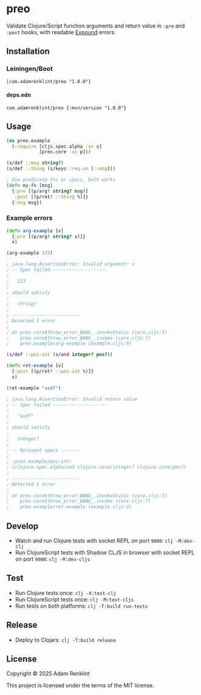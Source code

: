 # preo

Validate Clojure/Script function arguments and return value in `:pre` and `:post` hooks, with readable [Expound](https://github.com/bhb/expound) errors.

## Installation

### Leiningen/Boot

`[com.adamrenklint/preo "1.0.0"]`

#### deps.edn

`com.adamrenklint/preo {:mvn/version "1.0.0"}`

## Usage

```clj
(ns preo.example
  (:require [cljs.spec.alpha :as s]
            [preo.core :as p]))

(s/def ::msg string?)
(s/def ::thing (s/keys :req-un [::msg]))

; Use predicate fns or specs, both works
(defn my-fn [msg]
  {:pre [(p/arg! string? msg)]
   :post [(p/ret! ::thing %)]}
  {:msg msg})
```

### Example errors

```clj
(defn arg-example [v]
  {:pre [(p/arg! string? v)]}
  v)

(arg-example 123)

; java.lang.AssertionError: Invalid argument: v
; -- Spec failed --------------------
;
;   123
;
; should satisfy
;
;   string?
;
; -------------------------
; Detected 1 error
;
; at preo.core$throw_error_BANG_.invokeStatic (core.cljc:7)
;    preo.core$throw_error_BANG_.invoke (core.cljc:7)
;    preo.example/arg-example (example.cljc:0)
```

```clj
(s/def ::pos-int (s/and integer? pos?))

(defn ret-example [v]
  {:post [(p/ret! ::pos-int %)]}
  v)

(ret-example "asdf")

; java.lang.AssertionError: Invalid return value
; -- Spec failed --------------------
;
;   "asdf"
;
; should satisfy
;
;   integer?
;
; -- Relevant specs -------
;
; :preo.example/pos-int:
; (clojure.spec.alpha/and clojure.core/integer? clojure.core/pos?)
;
; -------------------------
; Detected 1 error
;
; at preo.core$throw_error_BANG_.invokeStatic (core.cljc:7)
;    preo.core$throw_error_BANG_.invoke (core.cljc:7)
;    preo.example/ret-example (example.cljc:2)
```

## Develop

- Watch and run Clojure tests with socket REPL on port `9000`: `clj -M:dev-clj`
- Run ClojureScript tests with Shadow CLJS in browser with socket REPL on port `9000`: `clj -M:dev-cljs`

## Test

- Run Clojure tests once: `clj -X:test-clj`
- Run ClojureScript tests once: `clj -M:test-cljs`
- Run tests on both platforms: `clj -T:build run-tests`

## Release

- Deploy to Clojars: `clj -T:build release`

## License

Copyright © 2025 Adam Renklint

This project is licensed under the terms of the MIT license.
